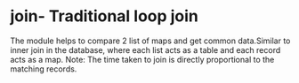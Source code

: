 # join- Traditional loop join
The module helps to compare 2 list of maps and get common data.Similar to inner join in the database, where each list acts as a table and each record acts as a map.
Note: The time taken to join is directly proportional to the matching records.
